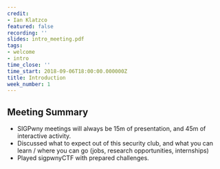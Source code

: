 ```yaml
---
credit:
- Ian Klatzco
featured: false
recording: ''
slides: intro_meeting.pdf
tags:
- welcome
- intro
time_close: ''
time_start: 2018-09-06T18:00:00.000000Z
title: Introduction
week_number: 1
---
```

## Meeting Summary
- SIGPwny meetings will always be 15m of presentation, and 45m of interactive activity.
- Discussed what to expect out of this security club, and what you can learn / where you can go (jobs, research opportunities, internships)
- Played sigpwnyCTF with prepared challenges.